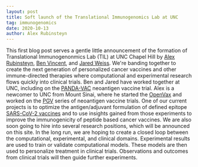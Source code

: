 ```yaml
---
layout: post
title: Soft launch of the Translational Immunogenomics Lab at UNC
tag: immunogenomics
date: 2020-10-13
author: Alex Rubinsteyn
---
```


This first blog post serves a gentle little announcement of the formation of Translational Immunogenonmics Lab (TIL) at UNC Chapel Hill by [Alex Rubinsteyn](http://rubinsteyn.web.unc.edu/), [Ben Vincent](https://unclineberger.org/vincent/), and [Jared Weiss](https://unclineberger.org/directory/jared-weiss/).  We're banding together to create the next generation of personalized cancer vaccines and other immune-directed therapies where computational and experimental research flows quickly into clinical trials. Ben and Jared have worked together at UNC, including on the [PANDA-VAC](https://clinicaltrials.gov/ct2/show/NCT04266730) neoantigen vaccine trial. Alex is a newcomer to UNC from Mount Sinai, where he started the [OpenVax](https://www.openvax.org/) and worked on the [PGV](https://pubmed.ncbi.nlm.nih.gov/29403468/) series of neoantigen vaccine trials. One of our current projects is to optimize the antigen/adjuvant formulation of defined epitope [SARS-CoV-2 vaccines](https://www.biorxiv.org/content/10.1101/2020.06.04.135004v1) and to use insights gained from those experiments to improve the immunogenicity of peptide based cancer vaccines. We are also soon going to hire into several research positions, which will be announced on this site. In the long run, we are hoping to create a closed loop between the computational, experimental, and clinical domains. Experimental results are used to train or validate computational models. These models are then used to personalize treatment in clinical trials. Observations and outcomes from clinical trials will then guide further experiments. 
